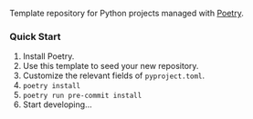 Template repository for Python projects managed with [Poetry](https://python-poetry.org/).

### Quick Start

1. Install Poetry.
2. Use this template to seed your new repository.
2. Customize the relevant fields of `pyproject.toml`.
3. `poetry install`
4. `poetry run pre-commit install`
5. Start developing...